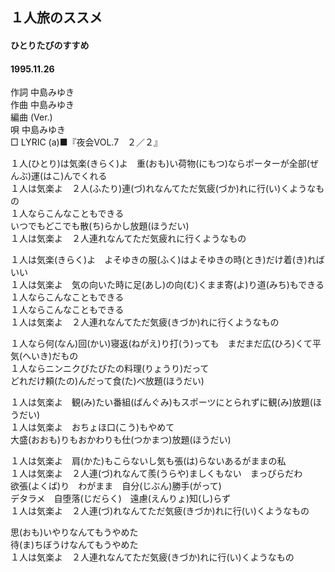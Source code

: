 ## １人旅のススメ
#### ひとりたびのすすめ
#### 1995.11.26

作詞     中島みゆき　　　　　   
作曲      中島みゆき  　　　   
編曲 (Ver.) 　　　　　    
唄     中島みゆき    
□ LYRIC (a)■『夜会VOL.7　２／２』   
   
１人(ひとり)は気楽(きらく)よ　重(おも)い荷物(にもつ)ならポーターが全部(ぜんぶ)運(はこ)んでくれる   
１人は気楽よ　２人(ふたり)連(づ)れなんてただ気疲(づか)れに行(い)くようなもの   
１人ならこんなこともできる   
いつでもどこでも散(ち)らかし放題(ほうだい)   
１人は気楽よ　２人連れなんてただ気疲れに行くようなもの   
   
１人は気楽(きらく)よ　よそゆきの服(ふく)はよそゆきの時(とき)だけ着(き)ればいい   
１人は気楽よ　気の向いた時に足(あし)の向(む)くまま寄(よ)り道(みち)もできる   
１人ならこんなこともできる   
１人ならこんなこともできる   
１人は気楽よ　２人連れなんてただ気疲(きづか)れに行くようなもの   
   
１人なら何(なん)回(かい)寝返(ねがえ)り打(う)っても　まだまだ広(ひろ)くて平気(へいき)だもの   
１人ならニンニクびたびたの料理(りょうり)だって   
どれだけ頼(たの)んだって食(た)べ放題(ほうだい)   
   
１人は気楽よ　観(み)たい番組(ばんぐみ)もスポーツにとられずに観(み)放題(ほうだい)   
１人は気楽よ　おちょほ口(こう)もやめて   
大盛(おおも)りもおかわりも仕(つかまつ)放題(ほうだい)   
   
１人は気楽よ　肩(かた)もこらないし気も張(は)らないあるがままの私   
１人は気楽よ　２人連(づ)れなんて羨(うらや)ましくもない　まっぴらだわ   
欲張(よくば)り　わがまま　自分(じぶん)勝手(がって)   
デタラメ　自堕落(じだらく)　遠慮(えんりょ)知(し)らず   
１人は気楽よ　２人連(づ)れなんてただ気疲(きづか)れに行(い)くようなもの   
   
思(おも)いやりなんてもうやめた   
待(ま)ちぼうけなんてもうやめた   
１人は気楽よ　２人連れなんてただ気疲(きづか)れに行(い)くようなもの   